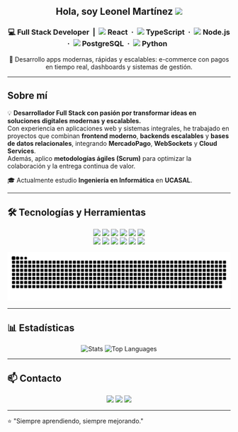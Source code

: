 <h2 align="center">
  Hola, soy Leonel Martínez 
  <img src="https://raw.githubusercontent.com/MartinHeinz/MartinHeinz/master/wave.gif" width="30px" />
</h2>
<h3 align="center">
  💻 Full Stack Developer &nbsp;|&nbsp;
  <img src="https://skillicons.dev/icons?i=react" width="20"/> React &nbsp;·&nbsp;
  <img src="https://skillicons.dev/icons?i=typescript" width="20"/> TypeScript &nbsp;·&nbsp;
  <img src="https://skillicons.dev/icons?i=nodejs" width="20"/> Node.js &nbsp;·&nbsp;
  <img src="https://skillicons.dev/icons?i=postgresql" width="20"/> PostgreSQL &nbsp;·&nbsp;
  <img src="https://skillicons.dev/icons?i=python" width="20"/> Python &nbsp;&nbsp;

</h3>


<p align="center">
  🚀 Desarrollo apps modernas, rápidas y escalables: e-commerce con pagos en tiempo real, dashboards y sistemas de gestión.
</p>

---
## Sobre mí
💡 **Desarrollador Full Stack con pasión por transformar ideas en soluciones digitales modernas y escalables.**  
Con experiencia en aplicaciones web y sistemas integrales, he trabajado en proyectos que combinan **frontend moderno**, **backends escalables** y **bases de datos relacionales**, integrando **MercadoPago**, **WebSockets** y **Cloud Services**.  
Además, aplico **metodologías ágiles (Scrum)** para optimizar la colaboración y la entrega continua de valor.  

🎓 Actualmente estudio **Ingeniería en Informática** en **UCASAL**.


---

## 🛠 Tecnologías y Herramientas
<p align="center">
  <img src="https://img.shields.io/badge/React-61DAFB?style=for-the-badge&logo=react&logoColor=000" />
  <img src="https://img.shields.io/badge/TypeScript-3178C6?style=for-the-badge&logo=typescript&logoColor=fff" />
  <img src="https://img.shields.io/badge/JavaScript-F7DF1E?style=for-the-badge&logo=javascript&logoColor=000" />
  <img src="https://img.shields.io/badge/TailwindCSS-38B2AC?style=for-the-badge&logo=tailwind-css&logoColor=fff" />
   <img src="https://img.shields.io/badge/HTML5-E34F26?style=for-the-badge&logo=html5&logoColor=fff" />
  <img src="https://img.shields.io/badge/CSS3-1572B6?style=for-the-badge&logo=css3&logoColor=fff" />

  <br/>
  <img src="https://img.shields.io/badge/Node.js-339933?style=for-the-badge&logo=node.js&logoColor=fff" />
  <img src="https://img.shields.io/badge/Express-000?style=for-the-badge&logo=express&logoColor=fff" />
  <img src="https://img.shields.io/badge/PostgreSQL-4169E1?style=for-the-badge&logo=postgresql&logoColor=fff" />
  <img src="https://img.shields.io/badge/SQL%20Server-CC2927?style=for-the-badge&logo=microsoft-sql-server&logoColor=fff" />
  <img src="https://img.shields.io/badge/Python-3776AB?style=for-the-badge&logo=python&logoColor=fff" />
  <img src="https://img.shields.io/badge/Sequelize-52B0E7?style=for-the-badge&logo=sequelize&logoColor=fff" />
</p>

<p align="center">
  <img src="https://raw.githubusercontent.com/Elanza-48/Elanza-48/main/resources/img/github-contribution-grid-snake.svg" alt="snake" />
</p>

---

## 📊 Estadísticas
<p align="center">
  <img src="https://github-readme-stats.vercel.app/api?username=imleticio&show_icons=true&theme=tokyonight" alt="Stats" height="165"/>
  <img src="https://github-readme-stats.vercel.app/api/top-langs/?username=imleticio&layout=compact&theme=tokyonight" alt="Top Languages" height="165"/>
</p>

---

## 📫 Contacto
<p align="center">
  <a href="mailto:mleonel.martinez0098@gmail.com"><img src="https://img.shields.io/badge/Email-D14836?style=for-the-badge&logo=gmail&logoColor=fff" /></a>
  <a href="https://linkedin.com/in/imleticio"><img src="https://img.shields.io/badge/LinkedIn-0077B5?style=for-the-badge&logo=linkedin&logoColor=fff" /></a>
 <a href="https://instagram.com/imleticio"><img src="https://img.shields.io/badge/Instagram-E4405F?style=for-the-badge&logo=instagram&logoColor=fff" /></a>
</p>


---

⭐ "Siempre aprendiendo, siempre mejorando."
